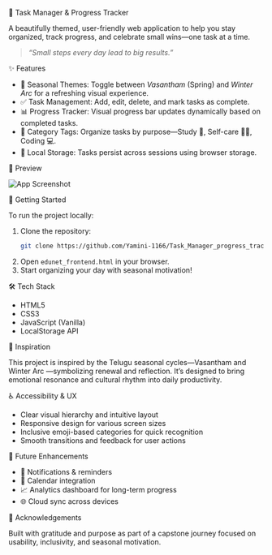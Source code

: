 
🌿 Task Manager & Progress Tracker

A beautifully themed, user-friendly web application to help you stay organized, track progress, and celebrate small wins—one task at a time.

> _“Small steps every day lead to big results.”_

✨ Features

- 🌸 Seasonal Themes: Toggle between _Vasantham_ (Spring) and _Winter Arc_ for a refreshing visual experience.
- ✅ Task Management: Add, edit, delete, and mark tasks as complete.
- 📊 Progress Tracker: Visual progress bar updates dynamically based on completed tasks.
- 🧠 Category Tags: Organize tasks by purpose—Study 🌱, Self-care 🧘‍♀️, Coding 💻.
- 💾 Local Storage: Tasks persist across sessions using browser storage.

 📸 Preview

![App Screenshot](https://github.com/Yamini-1166/Task_Manager_progress_tracker/assets/your-screenshot-placeholder)

 🚀 Getting Started

To run the project locally:

1. Clone the repository:
   ```bash
   git clone https://github.com/Yamini-1166/Task_Manager_progress_tracker.git
   ```
2. Open `edunet_frontend.html` in your browser.
3. Start organizing your day with seasonal motivation!

🛠️ Tech Stack

- HTML5
- CSS3
- JavaScript (Vanilla)
- LocalStorage API

 🌱 Inspiration

This project is inspired by the Telugu seasonal cycles—Vasantham and Winter Arc —symbolizing renewal and reflection. It’s designed to bring emotional resonance and cultural rhythm into daily productivity.

 ♿ Accessibility & UX

- Clear visual hierarchy and intuitive layout
- Responsive design for various screen sizes
- Inclusive emoji-based categories for quick recognition
- Smooth transitions and feedback for user actions

📌 Future Enhancements

- 🔔 Notifications & reminders
- 📅 Calendar integration
- 📈 Analytics dashboard for long-term progress
- 🌐 Cloud sync across devices

 🙌 Acknowledgements

Built with gratitude and purpose as part of a capstone journey focused on usability, inclusivity, and seasonal motivation.
